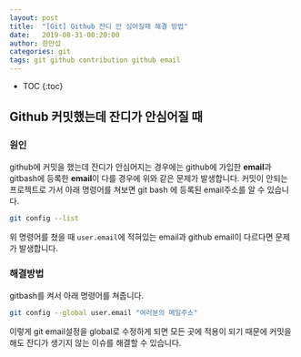 ```yaml
---
layout: post
title:  "[Git] Github 잔디 안 심어질때 해결 방법"
date:   2019-08-31-00:20:00 
author: 한만섭
categories: git
tags: git github contribution github email
---
```


* TOC
{:toc}

##  















## Github 커밋했는데 잔디가 안심어질 때 





###  원인

github에 커밋을 했는데 잔디가 안심어지는 경우에는 github에 가입한 **email**과 gitbash에 등록한 **email**이 다를 경우에 위와 같은 문제가 발생합니다.  커밋이 안되는 프로젝트로 가서 아래 명령어를 쳐보면 git bash 에 등록된 email주소를 알 수 있습니다.  

```bash
git config --list
```

위 명령어를 쳤을 때 `user.email`에 적혀있는 email과 github email이 다르다면 문제가 발생합니다.  



### 해결방법 

gitbash를 켜서 아래 명령어를 쳐줍니다.  

```bash
git config --global user.email "여러분의 메일주소"
```



이렇게 git email설정을 global로 수정하게 되면 모든 곳에 적용이 되기 때문에 커밋을 해도 잔디가 생기지 않는 이슈를 해결할 수 있습니다.  



 

